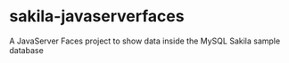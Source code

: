 # sakila-javaserverfaces
A JavaServer Faces project to show data inside the MySQL Sakila sample database
